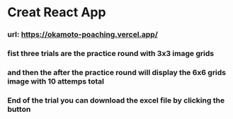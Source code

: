 # Creat React App

### url: https://okamoto-poaching.vercel.app/

### fist three trials are the practice round with 3x3 image grids
### and then the after the practice round will display the 6x6 grids image with 10 attemps total 

### End of the trial you can download the excel file by clicking the button
